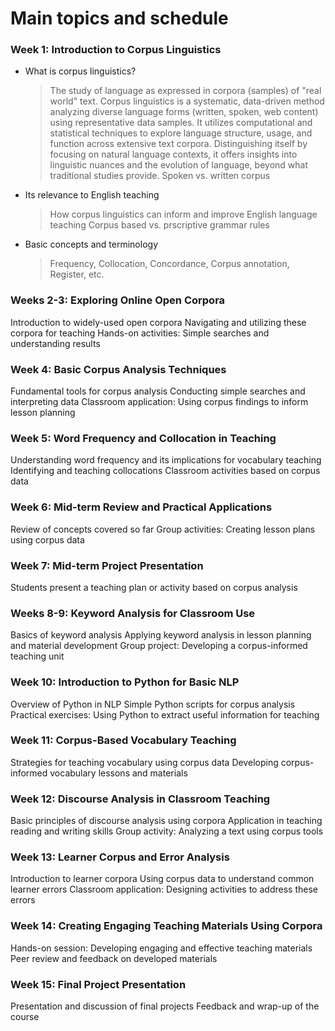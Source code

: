# Main topics and schedule

### Week 1: Introduction to Corpus Linguistics

+ What is corpus linguistics?
  > The study of language as expressed in corpora (samples) of "real world" text. Corpus linguistics is a systematic, data-driven method analyzing diverse language forms (written, spoken, web content) using representative data samples. It utilizes computational and statistical techniques to explore language structure, usage, and function across extensive text corpora. Distinguishing itself by focusing on natural language contexts, it offers insights into linguistic nuances and the evolution of language, beyond what traditional studies provide.
  > Spoken vs. written corpus

+ Its relevance to English teaching
  > How corpus linguistics can inform and improve English language teaching
  > Corpus based vs. prscriptive grammar rules
  
+ Basic concepts and terminology
  > Frequency, Collocation, Concordance, Corpus annotation, Register, etc.

### Weeks 2-3: Exploring Online Open Corpora

Introduction to widely-used open corpora
Navigating and utilizing these corpora for teaching
Hands-on activities: Simple searches and understanding results

### Week 4: Basic Corpus Analysis Techniques

Fundamental tools for corpus analysis
Conducting simple searches and interpreting data
Classroom application: Using corpus findings to inform lesson planning

### Week 5: Word Frequency and Collocation in Teaching

Understanding word frequency and its implications for vocabulary teaching
Identifying and teaching collocations
Classroom activities based on corpus data

### Week 6: Mid-term Review and Practical Applications

Review of concepts covered so far
Group activities: Creating lesson plans using corpus data

### Week 7: Mid-term Project Presentation

Students present a teaching plan or activity based on corpus analysis

### Weeks 8-9: Keyword Analysis for Classroom Use

Basics of keyword analysis
Applying keyword analysis in lesson planning and material development
Group project: Developing a corpus-informed teaching unit

### Week 10: Introduction to Python for Basic NLP

Overview of Python in NLP
Simple Python scripts for corpus analysis
Practical exercises: Using Python to extract useful information for teaching

### Week 11: Corpus-Based Vocabulary Teaching

Strategies for teaching vocabulary using corpus data
Developing corpus-informed vocabulary lessons and materials

### Week 12: Discourse Analysis in Classroom Teaching

Basic principles of discourse analysis using corpora
Application in teaching reading and writing skills
Group activity: Analyzing a text using corpus tools

### Week 13: Learner Corpus and Error Analysis

Introduction to learner corpora
Using corpus data to understand common learner errors
Classroom application: Designing activities to address these errors

### Week 14: Creating Engaging Teaching Materials Using Corpora

Hands-on session: Developing engaging and effective teaching materials
Peer review and feedback on developed materials

### Week 15: Final Project Presentation

Presentation and discussion of final projects
Feedback and wrap-up of the course
